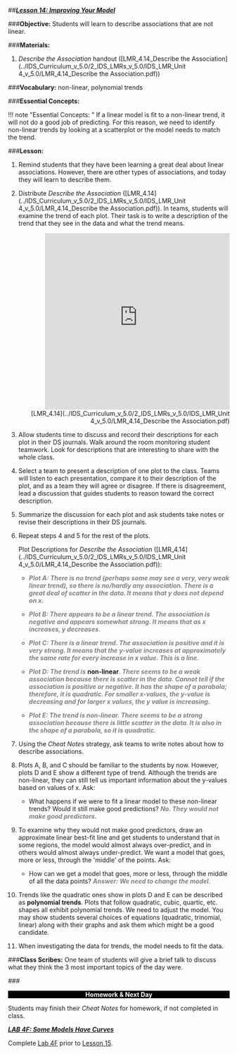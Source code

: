 ##***<u>Lesson 14: Improving Your Model</u>***

###**Objective:**
Students will learn to describe associations that are not linear.

###**Materials:**
1. *Describe the Association* handout ([LMR_4.14_Describe the Association](../IDS_Curriculum_v_5.0/2_IDS_LMRs_v_5.0/IDS_LMR_Unit 4_v_5.0/LMR_4.14_Describe the Association.pdf))

###**Vocabulary:**
non-linear, polynomial trends

###**Essential Concepts:**

!!! note "Essential Concepts: "
    If a linear model is fit to a non-linear trend, it will not do a good job of predicting. For this
    reason, we need to identify non-linear trends by looking at a scatterplot or the model needs to match the trend.

###**Lesson:**
1. Remind students that they have been learning a great deal about linear associations. However,
there are other types of associations, and today they will learn to describe them.

2. Distribute *Describe the Association* ([LMR_4.14](../IDS_Curriculum_v_5.0/2_IDS_LMRs_v_5.0/IDS_LMR_Unit 4_v_5.0/LMR_4.14_Describe the Association.pdf)). In teams, students will examine the trend of
each plot. Their task is to write a description of the trend that they see in the data and what the
trend means.

    <div align="right"><iframe src="https://docs.google.com/viewerng/viewer?url=https://curriculum.idsucla.org/IDS_Curriculum_v_5.0/2_IDS_LMRs_v_5.0/IDS_LMR_Unit 4_v_5.0/LMR_4.14_Describe the Association.pdf&embedded=true" style=" width:420px;height:400px;" frameborder="0"></iframe><br>[LMR_4.14](../IDS_Curriculum_v_5.0/2_IDS_LMRs_v_5.0/IDS_LMR_Unit 4_v_5.0/LMR_4.14_Describe the Association.pdf)</div>

3. Allow students time to discuss and record their descriptions for each plot in their DS journals.
Walk around the room monitoring student teamwork. Look for descriptions that are interesting to
share with the whole class.

4. Select a team to present a description of one plot to the class. Teams will listen to each
presentation, compare it to their description of the plot, and as a team they will agree or disagree.
If there is disagreement, lead a discussion that guides students to reason toward the correct
description.

5. Summarize the discussion for each plot and ask students take notes or revise their descriptions in
their DS journals.

6. Repeat steps 4 and 5 for the rest of the plots.

    Plot Descriptions for *Describe the Association* ([LMR_4.14](../IDS_Curriculum_v_5.0/2_IDS_LMRs_v_5.0/IDS_LMR_Unit 4_v_5.0/LMR_4.14_Describe the Association.pdf)):

	* <span style="color:grey">***Plot A: There is no trend (perhaps some may see a very, very weak linear trend), so
	there is no/hardly any association. There is a great deal of scatter in the data. It
	means that y does not depend on x.***</span>

	* <span style="color:grey">***Plot B: There appears to be a linear trend. The association is negative and appears
	somewhat strong. It means that as x increases, y decreases.***</span>

	* <span style="color:grey">***Plot C: There is a linear trend. The association is positive and it is very strong. It
	means that the y-value increases at approximately the same rate for every increase
	in x value. This is a line.***</span>

	* <span style="color:grey">***Plot D: The trend is***</span> **non-linear**<span style="color:grey">***. There seems to be a weak association because
	there is scatter in the data. Cannot tell if the association is positive or negative. It
	has the shape of a parabola; therefore, it is quadratic. For smaller x-values, the y-value
	is decreasing and for larger x values, the y value is increasing.***</span>

	* <span style="color:grey">***Plot E: The trend is non-linear. There seems to be a strong association because
	there is little scatter in the data. It is also in the shape of a parabola, so it is
	quadratic.***</span>

7. Using the *Cheat Notes* strategy, ask teams to write notes about how to describe associations.

8. Plots A, B, and C should be familiar to the students by now. However, plots D and E show a
different type of trend. Although the trends are non-linear, they can still tell us important
information about the y-values based on values of x. Ask:

    * What happens if we were to fit a linear model to these non-linear trends? Would it still
    make good predictions? <span style="color:grey">***No. They would not make good predictors.***</span>

9. To examine why they would not make good predictors, draw an approximate linear best-fit line
and get students to understand that in some regions, the model would almost always over-predict,
and in others would almost always under-predict. We want a model that goes, more or less,
through the 'middle' of the points. Ask:

    * How can we get a model that goes, more or less, through the middle of all the data
    points? <span style="color:grey">***Answer: We need to change the model.***</span>

10. Trends like the quadratic ones show in plots D and E can be described as **polynomial trends**.
Plots that follow quadratic, cubic, quartic, etc. shapes all exhibit polynomial trends. We need to
adjust the model. You may show students several choices of equations (quadratic, trinomial,
linear) along with their graphs and ask them which might be a good candidate.

11. When investigating the data for trends, the model needs to fit the data.

###**Class Scribes:**
One team of students will give a brief talk to discuss what they think the 3 most important topics of the
day were.

###<p style="background: black; color: white; text-align: center;">**Homework & Next Day**</p>
Students may finish their *Cheat Notes* for homework, if not completed in class.

[<u>***LAB 4F: Some Models Have Curves***</u>](lab4f.md)

Complete [Lab 4F](lab4f.md) prior to [Lesson 15](lesson15.md).